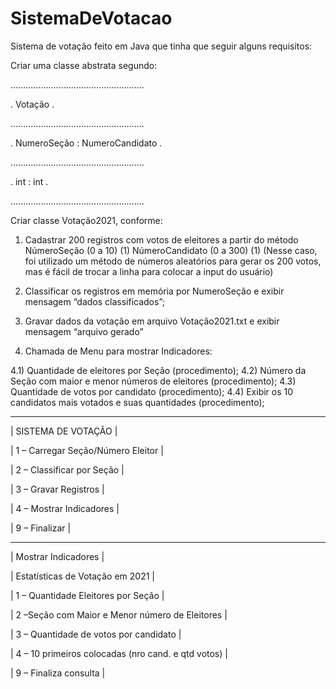 # SistemaDeVotacao
Sistema de votação feito em Java que tinha que seguir alguns requisitos:

Criar uma classe abstrata segundo:

.....................................................

.                    Votação                        .

.....................................................

.    NumeroSeção        :      NumeroCandidato      . 

.....................................................

.         int	          :           int             .

.....................................................


Criar classe Votação2021, conforme:

1)	Cadastrar 200 registros com votos de eleitores a partir do método  
    NúmeroSeção       (0 a 10)     (1)
    NúmeroCandidato (0 a 300) (1)
  	(Nesse caso, foi utilizado um método de números aleatórios para gerar os 200 votos, mas é fácil de trocar a linha para colocar a input do usuário)
             

3)	Classificar os registros em memória por NumeroSeção e exibir mensagem “dados classificados”;

4)	Gravar dados da votação em arquivo Votação2021.txt e exibir mensagem “arquivo gerado”

5)	Chamada de Menu para mostrar Indicadores:

4.1) Quantidade de eleitores por Seção (procedimento);
4.2) Número da Seção com maior e menor números de eleitores (procedimento);
4.3) Quantidade de votos por candidato (procedimento);
4.4) Exibir os 10 candidatos mais votados e suas quantidades (procedimento);

--------------------------------------------------

|     	SISTEMA DE VOTAÇÃO		                               	|

|      1 – Carregar Seção/Número Eleitor 	                    |

|      2 – Classificar por Seção      		                    |

|      3 – Gravar Registros                                	  |

|      4 – Mostrar Indicadores                                |

|      9 – Finalizar                                          |



-----------------------------------------------------------

|	    Mostrar Indicadores			                            |

|        Estatísticas de Votação em 2021		              |

| 1 – Quantidade Eleitores por Seção	                    |

| 2 –Seção com Maior e Menor número de Eleitores          |

| 3 – Quantidade de votos por candidato                   |

| 4 – 10 primeiros colocadas (nro cand. e qtd votos)      |

| 9 – Finaliza consulta	                		              |




